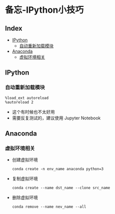 备忘-IPython小技巧
===

Index
---
<!-- TOC -->

- [IPython](#ipython)
  - [自动重新加载模块](#自动重新加载模块)
- [Anaconda](#anaconda)
  - [虚拟环境相关](#虚拟环境相关)

<!-- /TOC -->

## IPython

### 自动重新加载模块
```
%load_ext autoreload
%autoreload 2
```
- 这个有时候也不太好用
- 需要反复测试的，建议使用 Jupyter Notebook


## Anaconda

### 虚拟环境相关
- 创建虚拟环境
  ```
  conda create -n env_name anaconda python=3
  ```
- 复制虚拟环境
  ```
  conda create --name dst_name --clone src_name
  ```
- 删除虚拟环境
  ```
  conda remove --name nev_name --all
  ```